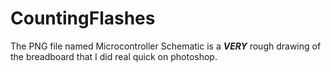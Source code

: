 # CountingFlashes

The PNG file named Microcontroller Schematic is a ***VERY*** rough drawing of the breadboard that I did real quick on photoshop.
